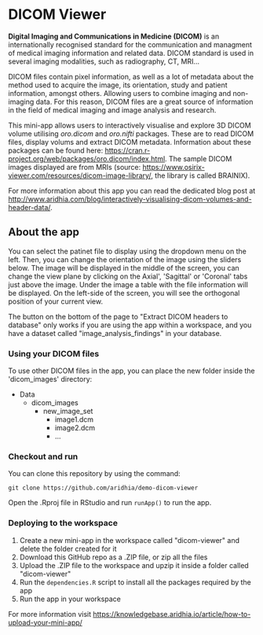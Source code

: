 # DICOM Viewer

**Digital Imaging and Communications in Medicine (DICOM)** is an internationally recognised standard for the communication and managment of medical
imaging information and related data. DICOM standard is used in several imaging modalities, such as radiography, CT, MRI...

DICOM files contain pixel information, as well as a lot of metadata about the method used to acquire the image, its orientation, study and patient information, amongst others. Allowing users to combine imaging and non-imaging data. For this reason, DICOM files are a great source of information in the field of medical imaging and image analysis and research.

This mini-app allows users to interactively visualise and explore 3D DICOM volume utilising *oro.dicom* and *oro.nifti* packages. These are to read DICOM files, display volums and extract DICOM metadata. Information about these packages can be found here: https://cran.r-project.org/web/packages/oro.dicom/index.html.
The sample DICOM images displayed are from MRIs (source: https://www.osirix-viewer.com/resources/dicom-image-library/, the library is called BRAINIX).

For more information about this app you can read the dedicated blog post at http://www.aridhia.com/blog/interactively-visualising-dicom-volumes-and-header-data/.

## About the app

You can select the patinet file to display using the dropdown menu on the left. Then, you can change the orientation of the image using the sliders below.
The image will be displayed in the middle of the screen, you can change the view plane by clicking on the Axial', 'Sagittal' or 'Coronal' tabs just above the image.
Under the image a table with the file information will be displayed. 
On the left-side of the screen, you will see the orthogonal position of your current view. 

The button on the bottom of the page to "Extract DICOM headers to database" only works if you are using the app within a workspace, and you have a dataset called "image_analysis_findings" in your database.

### Using your DICOM files

To use other DICOM files in the app, you can place the new folder inside the 'dicom_images' directory:

- Data
  - dicom_images
    - new_image_set
      - image1.dcm
      - image2.dcm
      - ...


### Checkout and run

You can clone this repository by using the command:

```clone
git clone https://github.com/aridhia/demo-dicom-viewer
```
Open the .Rproj file in RStudio and run `runApp()` to run the app. 

### Deploying to the workspace

1. Create a new mini-app in the workspace called "dicom-viewer" and delete the folder created for it
2. Download this GitHub repo as a .ZIP file, or zip all the files
3. Upload the .ZIP file to the workspace and upzip it inside a folder called "dicom-viewer"
4. Run the `dependencies.R` script to install all the packages required by the app
5. Run the app in your workspace

For more information visit https://knowledgebase.aridhia.io/article/how-to-upload-your-mini-app/



